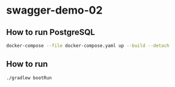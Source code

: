 # swagger-demo-02

## How to run PostgreSQL

```bash
docker-compose --file docker-compose.yaml up --build --detach
```

## How to run

```bash
./gradlew bootRun
```
